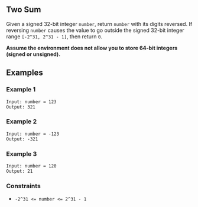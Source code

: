 ## Two Sum
Given a signed 32-bit integer `number`, return `number` with its digits reversed. If reversing `number` causes the value to go outside
the signed 32-bit integer range `[-2^31, 2^31 - 1]`, then return `0`.

**Assume the environment does not allow you to store 64-bit integers (signed or unsigned).**
## Examples

### Example 1
```
Input: number = 123
Output: 321
```

### Example 2
```
Input: number = -123
Output: -321
```

### Example 3
```
Input: number = 120
Output: 21
```

### Constraints
 - `-2^31 <= number <= 2^31 - 1`
